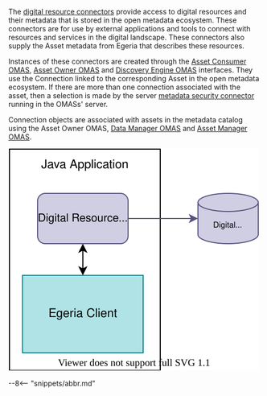 <!-- SPDX-License-Identifier: CC-BY-4.0 -->
<!-- Copyright Contributors to the Egeria project. -->

The [digital resource connectors](/concepts/digital-resource-connector) provide access to digital resources and their metadata that is stored in the open metadata ecosystem.  These connectors are for use by external applications and tools to connect with resources and services in the digital landscape.  These connectors also supply the Asset metadata from Egeria that describes these resources.

Instances of these connectors are created through the [Asset Consumer OMAS](/services/omas/asset-consumer/overview), [Asset Owner OMAS](/services/omas/asset-owner/overview) and [Discovery Engine OMAS](/services/omas/discovery-engine/overview) interfaces. They use the Connection linked to the corresponding Asset in the open metadata ecosystem.  If there are more than one connection associated with the asset, then a selection is made by the server [metadata security connector](/concepts/server-metadata-security-conector) running in the OMASs' server.

Connection objects are associated with assets in the metadata catalog using the Asset Owner OMAS, [Data Manager OMAS](/services/omas/data-manager/overview) and [Asset Manager OMAS](/services/omas/asset-manager/overview).

![Digital Resource Connector](/connectors/resource/digital-resource-connector.svg)


--8<-- "snippets/abbr.md"
